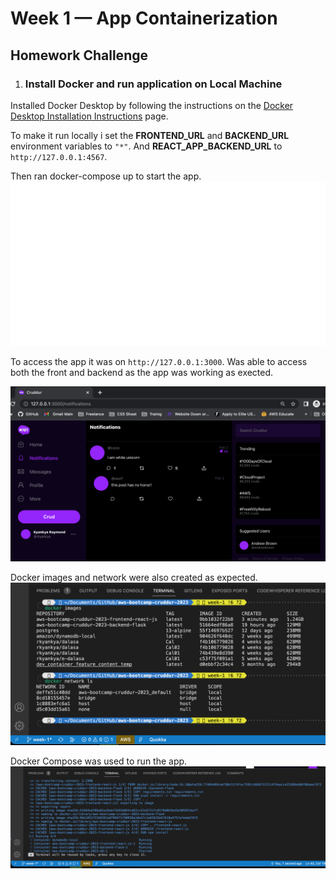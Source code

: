 # Week 1 — App Containerization

  ## Homework Challenge

1. ### Install Docker and run application on Local Machine

Installed Docker Desktop by following the instructions on the [Docker Desktop Installation Instructions](https://docs.docker.com/get-docker/) page.

To make it run locally i set the **FRONTEND_URL** and **BACKEND_URL** environment variables to `"*"`. And **REACT_APP_BACKEND_URL** to `http://127.0.0.1:4567`.

Then ran docker-compose up to start the app.
![Local Variables set](assets/docker-compose.svg)

To access the app it was on `http://127.0.0.1:3000`. Was able to access both the front and backend as the app was working as exected.

![Proof of working app](assets/working-app.png)

Docker images and network were also created as expected.
![Docker Containers](assets/docker-container.png)

Docker Compose was used to run the app.
![Docker Compose](assets/docker-comp.png)

